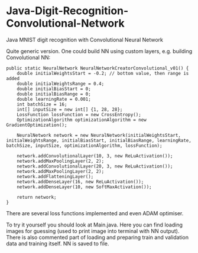 # Java-Digit-Recognition-Convolutional-Network
 Java MNIST digit recognition with Convolutional Neural Network

 Quite generic version. One could build NN using custom layers, e.g. building Convolutional NN:
```
public static NeuralNetwork NeuralNetworkCreatorConvolutional_v01() {
    double initialWeightsStart = -0.2; // bottom value, then range is added
    double initialWeightsRange = 0.4;
    double initialBiasStart = 0;
    double initialBiasRange = 0;
    double learningRate = 0.001;
    int batchSize = 16;
    int[] inputSize = new int[] {1, 28, 28};
    LossFunction lossFunction = new CrossEntropy();
    OptimizationAlgorithm optimizationAlgorithm = new GradientOptimization();

    NeuralNetwork network = new NeuralNetwork(initialWeightsStart, initialWeightsRange, initialBiasStart, initialBiasRange, learningRate, batchSize, inputSize, optimizationAlgorithm, lossFunction);

    network.addConvolutionalLayer(10, 3, new ReLuActivation());
    network.addMaxPoolingLayer(2, 2);
    network.addConvolutionalLayer(20, 3, new ReLuActivation());
    network.addMaxPoolingLayer(2, 2);
    network.addFlatteningLayer();
    network.addDenseLayer(16, new ReLuActivation());
    network.addDenseLayer(10, new SoftMaxActivation());

    return network;
}
```

There are several loss functions implemented and even ADAM optimiser.

To try it yourself you should look at Main.java. Here you can find loading images for guessing (used to print image into terminal with NN output). There is also commented part of loading and preparing train and validation data and training itself. NN is saved to file.
